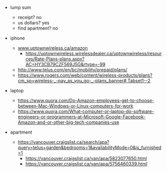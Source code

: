  - lump sum
    - receipt? no
    - us dollars? yes
    - find apartment? no
    
 - iphone
    - www.uptownwireless.ca/amazon
        - https://uptownwireless.wirelessdealer.ca/uptownwireless/resources/Rate-Plans-plans.aspx?AC=HY3CB79CZF569J5G&rtype=-99
    - http://www.telus.com/en/bc/mobility/prepaid/plans/
    - https://www.rogers.com/web/content/wireless-products/plans?cm_sp=wireless-_-pay_as_you_go-_-plans_banner#,Tabset1--2
    
 - laptop
    - https://www.quora.com/Do-Amazon-employees-get-to-choose-between-Mac-Windows-or-Linux-computers-for-work
    - https://www.quora.com/What-computer-or-laptop-do-software-engineers-or-programmers-at-Microsoft-Google-Facebook-Amazon-and-or-other-big-tech-companies-use
    
 - apartment
    - https://vancouver.craigslist.ca/search/apa?query=telus+garden&bedrooms=1&availabilityMode=0&is_furnished=1
        - https://vancouver.craigslist.ca/van/apa/5823077650.html
        - https://vancouver.craigslist.ca/van/apa/5756460339.html
